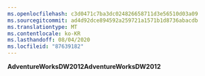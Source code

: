 ```yaml
---
ms.openlocfilehash: c3d0471c7ba3dc024826658711d3e56510d03a09
ms.sourcegitcommit: ad4d92dce894592a259721a1571b1d8736abacdb
ms.translationtype: MT
ms.contentlocale: ko-KR
ms.lasthandoff: 08/04/2020
ms.locfileid: "87639182"
---
```

<span data-ttu-id="8ace5-101">**AdventureWorksDW2012**</span><span class="sxs-lookup"><span data-stu-id="8ace5-101">**AdventureWorksDW2012**</span></span>
